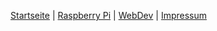 [Startseite](index.md) | [Raspberry Pi](raspi.md) | [WebDev](webdev.md) | [Impressum](impressum.md)
